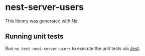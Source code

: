 # nest-server-users

This library was generated with [Nx](https://nx.dev).

## Running unit tests

Run `nx test nest-server-users` to execute the unit tests via [Jest](https://jestjs.io).
